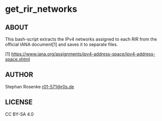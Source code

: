 # get_rir_networks

## ABOUT

This bash-script extracts the IPv4 networks assigned to each RIR from the
official IANA document[1] and saves it to separate files.

[1] https://www.iana.org/assignments/ipv4-address-space/ipv4-address-space.xhtml

## AUTHOR

Stephan Rosenke <r01-571@r0s.de>

## LICENSE

CC BY-SA 4.0
